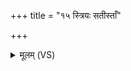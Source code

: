 +++
title = "१५ स्त्रियः सतीस्ताँ"

+++
<details><summary>मूलम् (VS)</summary>

स्त्रियः॑ स॒तीस्ताँ उ॑ मे पुं॒सः आ॑हुः॒ पश्य॑दक्ष॒ण्वान्न वि चे॑तद॒न्धः।  
क॒विर्यः पु॒त्रः स ई॒मा चि॑केत॒ यस्ता वि॑जा॒नात्स पि॒तुष्पि॒तास॑त् ॥
</details>
